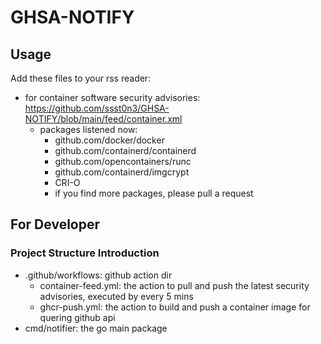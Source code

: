 # GHSA-NOTIFY

## Usage
Add these files to your rss reader: 

* for container software security advisories: https://github.com/ssst0n3/GHSA-NOTIFY/blob/main/feed/container.xml
  * packages listened now:
    * github.com/docker/docker
    * github.com/containerd/containerd
    * github.com/opencontainers/runc
    * github.com/containerd/imgcrypt
    * CRI-O
    * if you find more packages, please pull a request 

## For Developer

### Project Structure Introduction

* .github/workflows: github action dir
  * container-feed.yml: the action to pull and push the latest security advisories, executed by every 5 mins
  * ghcr-push.yml: the action to build and push a container image for quering github api
* cmd/notifier: the go main package
